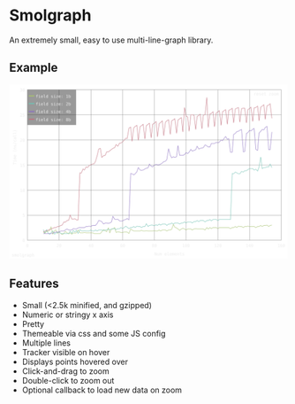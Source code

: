 # Smolgraph

An extremely small, easy to use multi-line-graph library.

## Example

![example graph](./example.svg)

## Features

* Small (<2.5k minified, and gzipped)
* Numeric or stringy x axis
* Pretty
* Themeable via css and some JS config
* Multiple lines
* Tracker visible on hover
* Displays points hovered over
* Click-and-drag to zoom
* Double-click to zoom out
* Optional callback to load new data on zoom
